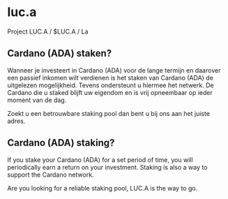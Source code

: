 # luc.a
Project LUC.A /
$LUC.A /
La

## Cardano (ADA) staken?

Wanneer je investeert in Cardano (ADA) voor de lange termijn en daarover een passief inkomen wilt verdienen is het staken van Cardano (ADA) de uitgelezen mogelijkheid. Tevens ondersteunt u hiermee het netwerk. De Cardano die u staked blijft uw eigendom en is vrij opneembaar op ieder moment van de dag.

Zoekt u een betrouwbare staking pool dan bent u bij ons aan het juiste adres.

## Cardano (ADA) staking?

If you stake your Cardano (ADA) for a set period of time, you will periodically earn a return on your investment. Staking is also a way to support the Cardano network.

Are you looking for a reliable staking pool, LUC.A is the way to go.
